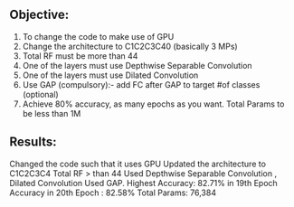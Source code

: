 ## Objective:
1.	To change the code to make use of GPU
2.	Change the architecture to C1C2C3C40 (basically 3 MPs)
3.	Total RF must be more than 44
4.	One of the layers must use Depthwise Separable Convolution
5.	One of the layers must use Dilated Convolution
6.	Use GAP (compulsory):- add FC after GAP to target #of classes (optional)
7.	Achieve 80% accuracy, as many epochs as you want. Total Params to be less than 1M

## Results:
Changed the code such that it uses GPU
Updated the architecture to C1C2C3C4
Total RF > than 44
Used Depthwise Separable Convolution , Dilated Convolution
Used GAP.
Highest Accuracy: 82.71% in 19th Epoch
Accuracy in 20th Epoch : 82.58%
Total Params: 76,384
